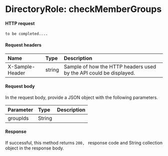 # DirectoryRole: checkMemberGroups


#### HTTP request
```http
to be completed....
```
#### Request headers
| Name       | Type | Description|
|:---------------|:--------|:----------|
| X-Sample-Header  | string  | Sample of how the HTTP headers used by the API could be displayed.|

#### Request body
In the request body, provide a JSON object with the following parameters.

| Parameter	   | Type	|Description|
|:---------------|:--------|:----------|
|groupIds|String||

#### Response
If successful, this method returns `200, ` response code and String collection object in the response body.
